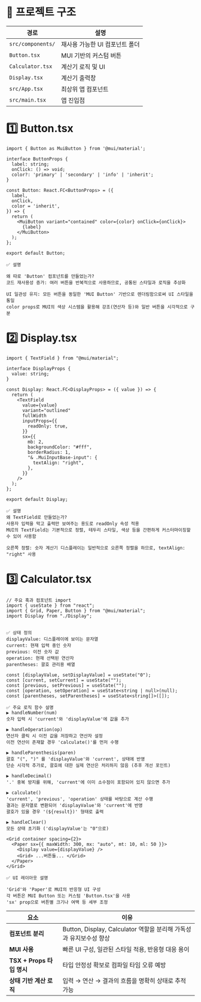 # 📁 프로젝트 구조

| 경로              | 설명                           |
| ----------------- | ------------------------------ |
| `src/components/` | 재사용 가능한 UI 컴포넌트 폴더 |
| `Button.tsx`      | MUI 기반의 커스텀 버튼         |
| `Calculator.tsx`  | 계산기 로직 및 UI              |
| `Display.tsx`     | 계산기 출력창                  |
| `src/App.tsx`     | 최상위 앱 컴포넌트             |
| `src/main.tsx`    | 앱 진입점                      |

# 1️⃣ Button.tsx

```TS
import { Button as MuiButton } from '@mui/material';

interface ButtonProps {
  label: string;
  onClick: () => void;
  color?: 'primary' | 'secondary' | 'info' | 'inherit';
}

const Button: React.FC<ButtonProps> = ({
  label,
  onClick,
  color = 'inherit',
}) => {
  return (
    <MuiButton variant="contained" color={color} onClick={onClick}>
      {label}
    </MuiButton>
  );
};

export default Button;

✅ 설명

왜 따로 'Button' 컴포넌트를 만들었는가?
코드 재사용성 증가: 여러 버튼을 반복적으로 사용하므로, 공통된 스타일과 로직을 추상화

UI 일관성 유지: 모든 버튼을 동일한 'MUI Button' 기반으로 렌더링함으로써 UI 스타일을 통일
color props로 MUI의 색상 시스템을 활용해 강조(연산자 등)와 일반 버튼을 시각적으로 구분

```

# 2️⃣ Display.tsx

```TS
import { TextField } from "@mui/material";

interface DisplayProps {
  value: string;
}

const Display: React.FC<DisplayProps> = ({ value }) => {
  return (
    <TextField
      value={value}
      variant="outlined"
      fullWidth
      inputProps={{
        readOnly: true,
      }}
      sx={{
        mb: 2,
        backgroundColor: "#fff",
        borderRadius: 1,
        "& .MuiInputBase-input": {
          textAlign: "right",
        },
      }}
    />
  );
};

export default Display;

✅ 설명
왜 TextField로 만들었는가?
사용자 입력을 막고 출력만 보여주는 용도로 readOnly 속성 적용
MUI의 TextField는 기본적으로 정렬, 테두리 스타일, 색상 등을 간편하게 커스터마이징할 수 있어 사용함

오른쪽 정렬: 숫자 계산기 디스플레이는 일반적으로 오른쪽 정렬을 하므로, textAlign: "right" 사용
```

# 3️⃣ Calculator.tsx

```TS
// 주요 훅과 컴포넌트 import
import { useState } from "react";
import { Grid, Paper, Button } from "@mui/material";
import Display from "./Display";


✅ 상태 정의
displayValue: 디스플레이에 보이는 문자열
current: 현재 입력 중인 숫자
previous: 이전 숫자 값
operation: 현재 선택된 연산자
parentheses: 괄호 관리용 배열

```

```TS
const [displayValue, setDisplayValue] = useState("0");
const [current, setCurrent] = useState("");
const [previous, setPrevious] = useState("");
const [operation, setOperation] = useState<string | null>(null);
const [parentheses, setParentheses] = useState<string[]>([]);

✅ 주요 로직 함수 설명
▶ handleNumber(num)
숫자 입력 시 'current'와 'displayValue'에 값을 추가

▶ handleOperation(op)
연산자 클릭 시 이전 값을 저장하고 연산자 설정
이전 연산이 존재할 경우 'calculate()'를 먼저 수행

▶ handleParenthesis(paren)
괄호 "(", ")" 를 'displayValue'와 'current', 상태에 반영
단순 시각적 추가로, 괄호에 대한 실제 연산은 처리하지 않음 (추후 개선 포인트)

▶ handleDecimal()
'.' 중복 방지를 위해, 'current'에 이미 소수점이 포함되어 있지 않으면 추가

▶ calculate()
'current', 'previous', 'operation' 상태를 바탕으로 계산 수행
결과는 문자열로 변환되어 'displayValue'와 'current'에 반영
괄호가 있을 경우 '(${result})' 형태로 출력

▶ handleClear()
모든 상태 초기화 ('displayValue'는 "0"으로)

```

```TS
<Grid container spacing={2}>
  <Paper sx={{ maxWidth: 300, mx: "auto", mt: 10, ml: 50 }}>
    <Display value={displayValue} />
    <Grid> ...버튼들... </Grid>
  </Paper>
</Grid>

✅ UI 레이아웃 설명

'Grid'와 'Paper'로 MUI의 반응형 UI 구성
각 버튼은 MUI Button 또는 커스텀 'Button.tsx'을 사용
'sx' prop으로 버튼별 크기나 여백 등 세부 조정
```

| 요소                      | 이유                                                               |
| ------------------------- | ------------------------------------------------------------------ |
| **컴포넌트 분리**         | Button, Display, Calculator 역할을 분리해 가독성과 유지보수성 향상 |
| **MUI 사용**              | 빠른 UI 구성, 일관된 스타일 적용, 반응형 대응 용이                 |
| **TSX + Props 타입 명시** | 타입 안정성 확보로 컴파일 타임 오류 예방                           |
| **상태 기반 계산 로직**   | 입력 → 연산 → 결과의 흐름을 명확히 상태로 추적 가능                |

